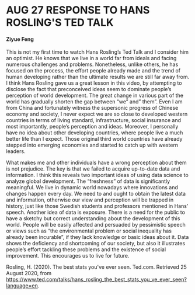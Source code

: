 # AUG 27 RESPONSE TO HANS ROSLING'S TED TALK

#### Ziyue Feng

This is not my first time to watch Hans Rosling’s Ted Talk and I consider him an optimist. He knows that we live in a world far from ideals and facing numerous challenges and problems. Nonetheless, unlike others, he has focused on the process, the effort people already made and the trend of human developing rather than the ultimate results we are still far away from. I think Hans Rosling gave us a great lesson in this video, by attempting to disclose the fact that preconceived ideas seem to dominate people’s perception of world development. The great change in various part of the world has gradually shorten the gap between “we” and” them”. Even I am from China and fortunately witness the supersonic progress of Chinese economy and society, I never expect we are so close to developed western countries in terms of living standard, infrastructure, social insurance and most importantly, people’s perception and ideas. Moreover, I personally have no idea about other developing countries, where people live a much better life than I expect. Those original third world countries have already stepped into emerging economies and started to catch up with western leaders. 

What makes me and other individuals have a wrong perception about them is not prejudice. The key is that we failed to acquire up-to-date data and information. I think this reveals two important ideas of using data science to analyze global development. The “freshness” of data is significantly meaningful. We live in dynamic world nowadays where innovations and changes happen every day. We need to and ought to obtain the latest data and information, otherwise our view and perception will be trapped in history, just like those Swedish students and professors mentioned in Hans’ speech. Another idea of data is exposure. There is a need for the public to have a sketchy but correct understanding about the development of this world. People will be easily affected and persuaded by pessimistic speech or views such as “the environmental problem or social inequality has already been incurable”, if they lack knowledge or basic ideas about it. Data shows the deficiency and shortcoming of our society, but also it illustrates people’s effort tackling these problems and the existence of social improvement. This encourages us to live for future.




Rosling, H. (2020). The best stats you've ever seen. Ted.com. Retrieved 25 August 2020, from https://www.ted.com/talks/hans_rosling_the_best_stats_you_ve_ever_seen?language=en.
